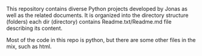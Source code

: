 This repository contains diverse Python projects developed by Jonas as well as the related documents. It is organized into the directory structure (folders) each dir (directory) contains Readme.txt/Readme.md file describing its content.

Most of the code in this repo is python, but there are some other files in the mix, such as html.
